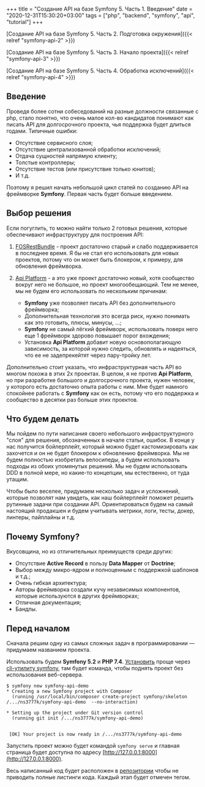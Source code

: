 +++
title = "Создание API на базе Symfony 5. Часть 1. Введение"
date = "2020-12-31T15:30:20+03:00"
tags = ["php", "backend", "symfony", "api", "tutorial"]
+++

[Создание API на базе Symfony 5. Часть 2. Подготовка окружения]({{< relref "symfony-api-2" >}})

[Создание API на базе Symfony 5. Часть 3. Начало проекта]({{< relref "symfony-api-3" >}})

[Создание API на базе Symfony 5. Часть 4. Обработка исключений]({{< relref "symfony-api-4" >}})

## Введение

Проведя более сотни собеседований на разные должности связанные с php, стало понятно, что очень малое кол-во кандидатов
понимают как писать API для долгосрочного проекта, чья поддержка будет длиться годами. Типичные ошибки:

- Отсутствие сервисного слоя;
- Отсутствие централизованной обработки исключений;
- Отдача сущностей напрямую клиенту;
- Толстые контроллеры;
- Отсутствие тестов (или присутствие только юнитов);
- И т.д.

Поэтому я решил начать небольшой цикл статей по созданию API на фреймворке **Symfony**. Первая часть будет больше
введением.

## Выбор решения

Если погуглить, то можно найти только 2 готовых решения, которые обеспечивают инфраструктуру для построения API:

1. [FOSRestBundle](https://github.com/FriendsOfSymfony/FOSRestBundle) - проект достаточно старый и слабо поддерживается
в последнее время. Я бы не стал его использовать для новых проектов, потому что он может быть блокером, к примеру, для
обновления фреймворка.

2. [Api Platform](https://api-platform.com/) - а это уже проект достаточно новый, хотя сообщество вокруг него не большое,
но проект многообещающий. Тем не менее, мы не будем его использовать по нескольким причинам:
   - **Symfony** уже позволяет писать API без дополнительного фреймворка;
   - Дополнительная технология это всегда риск, нужно понимать как это готовить, плюсы, минусы, ...;
   - **Symfony** не самый лёгкий фреймворк, использовать поверх него еще 1 фреймворк здорово повышает порог вхождения;
   - Установка **Api Platform** добавит новую основополагающую зависимость, за которой нужно следить, обновлять и
     надеяться, что ее не задепрекейтят через пару-тройку лет.

Дополнительно стоит указать, что инфраструктурная часть API во многом похожа в этих 2х проектах. В целом, я не против
**Api Platform**, но при разработке большого и долгосрочного проекта, нужен человек, у которого есть достаточно опыта
работы с ним. Мне будет намного спокойнее работать с **Symfony** как он есть, потому что его поддержка и сообщество в
десятки раз больше этих проектов.

## Что будем делать

Мы пойдем по пути написания своего небольшого инфраструктурного "слоя" для решения, обозначенных в начале статьи,
ошибок. В конце у нас получится бойлерплейт, который можно будет кастомизировать как захочется и он не будет блокером к
обновлению фреймворка. Мы не будем полностью изобретать велосипеды, а будем использовать подходы из обоих упомянутых
решений. Мы не будем использовать DDD в полной мере, но какие-то концепции, мы естественно, от туда утащим.

Чтобы было веселее, придумаем несколько задач и усложнений, которые позволят нам увидеть, как наш бойлерплейт поможет
решить рутинные задачи при создании API. Ориентироваться будем на самый настоящий продакшен и будем учитывать метрики,
логи, тесты, докер, линтеры, пайплайны и т.д.

## Почему Symfony?

Вкусовщина, но из отличительных преимуществ среди других:

- Отсутствие **Active Record** в пользу **Data Mapper** от **Doctrine**; 
- Выбор между микро-ядром и полноценным с поддержкой шаблонов и т.д.;
- Очень гибкая архитектура;
- Авторы фреймворка создали кучу независимых компонентов, которые используются в других фреймворках;
- Отличная документация;
- Бандлы.

## Перед началом

Сначала решим одну из самых сложных задач в программировании — придумаем названием проекта.

Использовать будем **Symfony 5.2** и **PHP 7.4**. [Установить](https://symfony.com/doc/current/setup.html) проще через
[cli-утилиту symfony](https://symfony.com/download), там будет команда, чтобы поднять проект без использования
веб-сервера.

```shell
$ symfony new symfony-api-demo
* Creating a new Symfony project with Composer
  (running /usr/local/bin/composer create-project symfony/skeleton /.../ns3777k/symfony-api-demo  --no-interaction)

* Setting up the project under Git version control
  (running git init /.../ns3777k/symfony-api-demo)

                                                                                                                        
 [OK] Your project is now ready in /.../ns3777k/symfony-api-demo
```

Запустить проект можно будет командой `symfony serve` и главная страница будет доступна по адресу [http://127.0.0.1:8000](http://127.0.0.1:8000).

Весь написанный код будет расположен в [репозитории](https://github.com/ns3777k/symfony-api-demo) чтобы не приводить
полные листинги кода. Каждый этап будет отмечен тегом.
